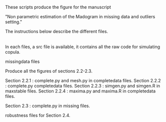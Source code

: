 These scripts produce the figure for the manuscript

"Non parametric estimation of the Madogram in missing data and outliers setting."

The instructions below describe the different files.

######

In each files, a src file is available, it contains all the raw code for simulating copula.

missingdata files

Produce all the figures of sections 2.2-2.3.

Section 2.2.1 : complete.py and mesh.py in completedata files.
Section 2.2.2 : complete.py completedata files.
Section 2.2.3 : simgen.py and simgen.R in maxstable files.
Section 2.2.4 : maxima.py and maxima.R in completedata files.

Section 2.3 : complete.py in missing files.

robustness files for Section 2.4.
